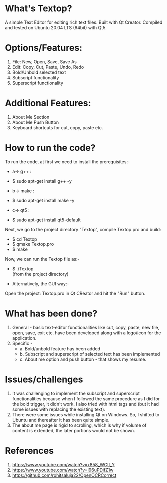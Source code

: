 # What's Textop?
 
A simple Text Editor for editing rich text files. 
Built with Qt Creator.
Compiled and tested on Ubuntu 20.04 LTS (64bit) with Qt5.


# Options/Features:

1. File: New, Open, Save, Save As
2. Edit: Copy, Cut, Paste, Undo, Redo
3. Bold/Unbold selected text
5. Subscript functionality
6. Superscript functionality


# Additional Features:

1. About Me Section
2. About Me Push Button
3. Keyboard shortcuts for cut, copy, paste etc.


# How to run the code?

To run the code, at first we need to install the prerequisites:-

* a->  g++ :

- $ sudo apt-get install g++ -y 

* b->  make :

- $ sudo apt-get install make -y 

* c-> qt5 :

- $ sudo apt-get install qt5-default

Next, we go to the project directory "Textop", compile Textop.pro and build:

- $ cd Textop
- $ qmake Textop.pro
- $ make

Now, we can run the Textop file as:-
 - $ ./Textop  
 (from the project directory)
 
 * Alternatively, the GUI way:-
 
 Open the project: Textop.pro
 in Qt CReator and hit the "Run" button.


# What has been done?

1. General - basic text-editor functionalities like cut, copy, paste, new file, open, save, exit etc.
have been developed along with a logo/icon for the application.
2. Specific - 
	- a. Bold/unbold feature has been added
	- b. Subscript and superscript of selected text has been implemented
	- c. About me option and push button - that shows my resume.


# Issues/challenges

1. It was challenging to implement the subscript and superscript functionalities
because when I followed the same procedure as I did for the bold trigger,
it didn't work. I also tried with html tags <sup> </sup> and <sub> </sub> (but 
it had some issues with replacing the existing text).
2. There were some issues while installing Qt on Windows. So, I shifted to Ubuntu
and thereafter it has been quite simple.  
3. The about me page is rigid to scrolling, which is why if volume of 
content is extended, the later portions would not be shown.


# References

1.  https://www.youtube.com/watch?v=x858_WCtl_Y
2. https://www.youtube.com/watch?v=I96uPDifZ1w
3. https://github.com/rohitsaluja22/OpenOCRCorrect
